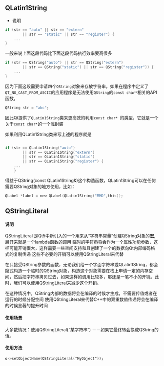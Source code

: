 
## QLatin1String

- 说明
```C
if (str == "auto" || str == "extern"
        || str == "static" || str == "register") {
    ...
}
```
一般来说上面这段代码比下面这段代码执行效率要高很多
```C
if (str == QString("auto") || str == QString("extern")
        || str == QString("static") || str == QString("register")) {
    ...
}
```
因为下面这段需要申请四个`QString`对象来存放字符串，如果在程序中定义了`QT_NO_CAST_FROM_ASCII`的应用程序是无法使用`QString`的`const char*`相关的API函数，
```C
QString str = "abc";
```
因此Qt提供了`QLatin1String`类来更高效的利用`const char* `的类型，它就是一个关于`const char*`的一个浅封装

如果利用QLatin1String类来写上述的程序就是
```C

if (str == QLatin1String("auto")
        || str == QLatin1String("extern")
        || str == QLatin1String("static")
        || str == QLatin1String("register") {
    ...
    }
```

得益于QString(const QLatin1String&)这个构造函数，QLatin1String可以在任何需要QString对象的地方使用，比如：

```C
QLabel *label = new QLabel(QLatin1String("MMD",this));
```



## QStringLiteral

#### 说明
QStringLiteral 是Qt5中新引入的一个用来从“字符串常量”创建QString对象的**宏**, 展开来就是一个lambda函数的调用
临时的字符串将会作为一个属性功能参数，这样可能开销很大，这样需要一些空间支持和且创建了一个的数据向Qt内部编码格式的复制传递
这些不必要的开销可以使用QStringLiteral来代替

在只接受QString参数的函数，无论我们给一个字面字符串或QLatin1String，都会隐式构造一个临时的QString对象，构造这个对象需要在栈上申请一定的内存空间，然后把字符串拷贝过去，如果这样的调用比较多，那还是一笔不小的开销。此时，我们可以使用QStringLiteral来减少这个开销。

在这种情况中，QString内部的数据将会在编译的时候才生成，不需要传值或者在运行的时候分配空间
使用QStringLiteral来代替C++中的双重数值传递将会在编译的时候显著的提升时间

#### 使用场景
大多数情况：使用QStringLiteral(“某字符串”) －－如果它最终转会换成QString的话。

#### 使用方法
```
o->setObjectName(QStringLiteral("MyObject"));
```
